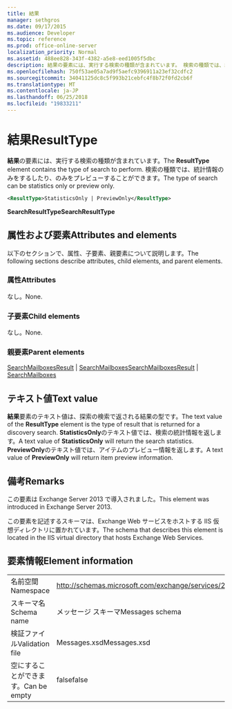 ```yaml
---
title: 結果
manager: sethgros
ms.date: 09/17/2015
ms.audience: Developer
ms.topic: reference
ms.prod: office-online-server
localization_priority: Normal
ms.assetid: 488ee828-343f-4382-a5e8-eed1005f5dbc
description: 結果の要素には、実行する検索の種類が含まれています。 検索の種類では、統計情報のみをするしたり、のみをプレビューすることができます。
ms.openlocfilehash: 750f53ae05a7ad9f5aefc9396911a23ef32cdfc2
ms.sourcegitcommit: 34041125dc8c5f993b21cebfc4f8b72f0fd2cb6f
ms.translationtype: MT
ms.contentlocale: ja-JP
ms.lasthandoff: 06/25/2018
ms.locfileid: "19833211"
---
```

# <a name="resulttype"></a><span data-ttu-id="d25b8-104">結果</span><span class="sxs-lookup"><span data-stu-id="d25b8-104">ResultType</span></span>

<span data-ttu-id="d25b8-105">**結果**の要素には、実行する検索の種類が含まれています。</span><span class="sxs-lookup"><span data-stu-id="d25b8-105">The **ResultType** element contains the type of search to perform.</span></span> <span data-ttu-id="d25b8-106">検索の種類では、統計情報のみをするしたり、のみをプレビューすることができます。</span><span class="sxs-lookup"><span data-stu-id="d25b8-106">The type of search can be statistics only or preview only.</span></span> 
  
```XML
<ResultType>StatisticsOnly | PreviewOnly</ResultType>
```

 <span data-ttu-id="d25b8-107">**SearchResultType**</span><span class="sxs-lookup"><span data-stu-id="d25b8-107">**SearchResultType**</span></span>
## <a name="attributes-and-elements"></a><span data-ttu-id="d25b8-108">属性および要素</span><span class="sxs-lookup"><span data-stu-id="d25b8-108">Attributes and elements</span></span>

<span data-ttu-id="d25b8-109">以下のセクションで、属性、子要素、親要素について説明します。</span><span class="sxs-lookup"><span data-stu-id="d25b8-109">The following sections describe attributes, child elements, and parent elements.</span></span>
  
### <a name="attributes"></a><span data-ttu-id="d25b8-110">属性</span><span class="sxs-lookup"><span data-stu-id="d25b8-110">Attributes</span></span>

<span data-ttu-id="d25b8-111">なし。</span><span class="sxs-lookup"><span data-stu-id="d25b8-111">None.</span></span>
  
### <a name="child-elements"></a><span data-ttu-id="d25b8-112">子要素</span><span class="sxs-lookup"><span data-stu-id="d25b8-112">Child elements</span></span>

<span data-ttu-id="d25b8-113">なし。</span><span class="sxs-lookup"><span data-stu-id="d25b8-113">None.</span></span>
  
### <a name="parent-elements"></a><span data-ttu-id="d25b8-114">親要素</span><span class="sxs-lookup"><span data-stu-id="d25b8-114">Parent elements</span></span>

<span data-ttu-id="d25b8-115">[SearchMailboxesResult](searchmailboxesresult.md) | [SearchMailboxes](searchmailboxes.md)</span><span class="sxs-lookup"><span data-stu-id="d25b8-115">[SearchMailboxesResult](searchmailboxesresult.md) | [SearchMailboxes](searchmailboxes.md)</span></span>
  
## <a name="text-value"></a><span data-ttu-id="d25b8-116">テキスト値</span><span class="sxs-lookup"><span data-stu-id="d25b8-116">Text value</span></span>

<span data-ttu-id="d25b8-117">**結果**要素のテキスト値は、探索の検索で返される結果の型です。</span><span class="sxs-lookup"><span data-stu-id="d25b8-117">The text value of the **ResultType** element is the type of result that is returned for a discovery search.</span></span> <span data-ttu-id="d25b8-118">**StatisticsOnly**のテキスト値では、検索の統計情報を返します。</span><span class="sxs-lookup"><span data-stu-id="d25b8-118">A text value of **StatisticsOnly** will return the search statistics.</span></span> <span data-ttu-id="d25b8-119">**PreviewOnly**のテキスト値では、アイテムのプレビュー情報を返します。</span><span class="sxs-lookup"><span data-stu-id="d25b8-119">A text value of **PreviewOnly** will return item preview information.</span></span> 
  
## <a name="remarks"></a><span data-ttu-id="d25b8-120">備考</span><span class="sxs-lookup"><span data-stu-id="d25b8-120">Remarks</span></span>

<span data-ttu-id="d25b8-121">この要素は Exchange Server 2013 で導入されました。</span><span class="sxs-lookup"><span data-stu-id="d25b8-121">This element was introduced in Exchange Server 2013.</span></span>
  
<span data-ttu-id="d25b8-122">この要素を記述するスキーマは、Exchange Web サービスをホストする IIS 仮想ディレクトリに置かれています。</span><span class="sxs-lookup"><span data-stu-id="d25b8-122">The schema that describes this element is located in the IIS virtual directory that hosts Exchange Web Services.</span></span>
  
## <a name="element-information"></a><span data-ttu-id="d25b8-123">要素情報</span><span class="sxs-lookup"><span data-stu-id="d25b8-123">Element information</span></span>

|||
|:-----|:-----|
|<span data-ttu-id="d25b8-124">名前空間</span><span class="sxs-lookup"><span data-stu-id="d25b8-124">Namespace</span></span>  <br/> |http://schemas.microsoft.com/exchange/services/2006/messages  <br/> |
|<span data-ttu-id="d25b8-125">スキーマ名</span><span class="sxs-lookup"><span data-stu-id="d25b8-125">Schema name</span></span>  <br/> |<span data-ttu-id="d25b8-126">メッセージ スキーマ</span><span class="sxs-lookup"><span data-stu-id="d25b8-126">Messages schema</span></span>  <br/> |
|<span data-ttu-id="d25b8-127">検証ファイル</span><span class="sxs-lookup"><span data-stu-id="d25b8-127">Validation file</span></span>  <br/> |<span data-ttu-id="d25b8-128">Messages.xsd</span><span class="sxs-lookup"><span data-stu-id="d25b8-128">Messages.xsd</span></span>  <br/> |
|<span data-ttu-id="d25b8-129">空にすることができます。</span><span class="sxs-lookup"><span data-stu-id="d25b8-129">Can be empty</span></span>  <br/> |<span data-ttu-id="d25b8-130">false</span><span class="sxs-lookup"><span data-stu-id="d25b8-130">false</span></span>  <br/> |
   

